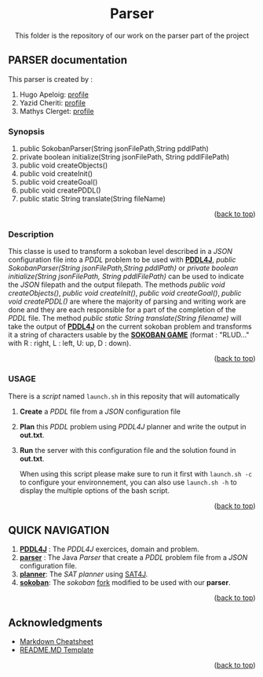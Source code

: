 <div id="top"></div>

<!-- TITLE -->
<div align="center">
<h1 align="center">Parser</h1>

  <p align="center">
    This folder is the repository of our work on the parser part of the project
  </p>
</div>


<!-- ABOUT THE PARSER -->

## PARSER documentation
This parser is created by :
 1. Hugo Apeloig:    [profile](https://github.com/hugoapeloig)
 2. Yazid Cheriti:   [profile](https://github.com/maleusa)
 3. Mathys Clerget:  [profile](https://github.com/mathysc)
### Synopsis
1. public SokobanParser(String jsonFilePath,String pddlPath)
2. private boolean initialize(String jsonFilePath, String pddlFilePath)
3. public void createObjects()
4. public void createInit()
5. public void createGoal()
6. public void createPDDL()
7. public static String translate(String fileName)

<p align="right">(<a href="#top">back to top</a>)</p>


### Description
This classe is used to transform a sokoban level described in a *JSON* configuration file into a *PDDL* problem to be used with [**PDDL4J**][pddl-md], *public SokobanParser(String jsonFilePath,String pddlPath)* or *private boolean initialize(String jsonFilePath, String pddlFilePath)* can be used to indicate the *JSON* filepath and the output filepath. 
The methods *public void createObjects()*, *public void createInit()*, *public void createGoal()*, *public void createPDDL()* are where the majority of parsing and writing work are done and they are each responsible for a part of the completion of the *PDDL* file.
The method *public static String translate(String filename)* will take the output of [**PDDL4J**][pddl-md] on the current sokoban problem and transforms it a string of characters usable by the [**SOKOBAN GAME**][sokoban-md] (format : "RLUD..." with R : right, L : left, U: up, D : down).
<p align="right">(<a href="#top">back to top</a>)</p>


### USAGE
There is a *script* named `launch.sh` in this reposity that will automatically
 1. **Create** a *PDDL* file from a *JSON* configuration file
 2. **Plan** this *PDDL* problem using *PDDL4J* planner and write the output in **out.txt**.
 3. **Run** the server with this configuration file and the solution found in **out.txt**.
 
    When using this script please make sure to run it first with `launch.sh -c` to configure your environnement, you can also use `launch.sh -h` to display the multiple options of the bash script.
<p align="right">(<a href="#top">back to top</a>)</p>

## QUICK NAVIGATION

 1. [**PDDL4J**][pddl-md] : The *PDDL4J* exercices, domain and problem.
 2. [**parser**][parser-md] : The Java *Parser* that create a *PDDL* problem file from a *JSON* configuration file.
 3. [**planner**][planner-md]: The *SAT planner* using [SAT4J][sat-url].
 4. [**sokoban**][sokoban-md]: The *sokoban* [fork][sokoban-fork] modified to be used with our **parser**.
<p align="right">(<a href="#top">back to top</a>)</p>


<!-- ACKNOWLEDGMENTS -->

## Acknowledgments

- [Markdown Cheatsheet][md-url]
- [README.MD Template][readme-url]
<p align="right">(<a href="#top">back to top</a>)</p>

<!-- MARKDOWN LINKS & IMAGES -->
<!-- https://www.markdownguide.org/basic-syntax/#reference-style-links -->

[md-url]: https://github.com/adam-p/markdown-here/wiki/Markdown-Cheatsheet
[readme-url]: https://github.com/othneildrew/Best-README-Template
[sat-url]: https://www.sat4j.org/doc.php
[sokoban-fork]: https://github.com/fiorinoh/sokoban
[pddl-md]: https://github.com/MathysC/Patia/blob/main/PDDL4J/README.md
[parser-md]: https://github.com/MathysC/Patia/blob/main/parser/README.md
[planner-md]: https://github.com/MathysC/Patia/blob/main/planner/README.md
[sokoban-md]: https://github.com/MathysC/Patia/blob/main/sokoban/README.md
